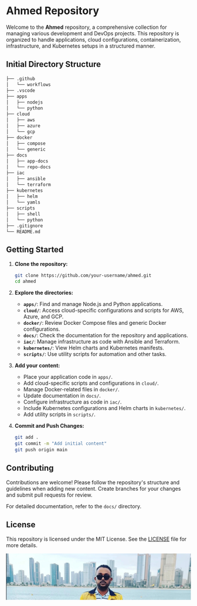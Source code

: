 # Ahmed Repository

Welcome to the **Ahmed** repository, a comprehensive collection for managing various development and DevOps projects. This repository is organized to handle applications, cloud configurations, containerization, infrastructure, and Kubernetes setups in a structured manner.

## Initial Directory Structure
```
├── .github
│   └── workflows
├── .vscode
├── apps
│   ├── nodejs
│   └── python
├── cloud
│   ├── aws
│   ├── azure
│   └── gcp
├── docker
│   ├── compose
│   └── generic
├── docs
│   ├── app-docs
│   └── repo-docs
├── iac
│   ├── ansible
│   └── terraform
├── kubernetes
│   ├── helm
│   └── yamls
├── scripts
│   ├── shell
│   └── python
├── .gitignore
└── README.md
```


## Getting Started

1. **Clone the repository:**
    ```bash
    git clone https://github.com/your-username/ahmed.git
    cd ahmed
    ```

2. **Explore the directories:**
    - **`apps/`**: Find and manage Node.js and Python applications.
    - **`cloud/`**: Access cloud-specific configurations and scripts for AWS, Azure, and GCP.
    - **`docker/`**: Review Docker Compose files and generic Docker configurations.
    - **`docs/`**: Check the documentation for the repository and applications.
    - **`iac/`**: Manage infrastructure as code with Ansible and Terraform.
    - **`kubernetes/`**: View Helm charts and Kubernetes manifests.
    - **`scripts/`**: Use utility scripts for automation and other tasks.

3. **Add your content:**
    - Place your application code in `apps/`.
    - Add cloud-specific scripts and configurations in `cloud/`.
    - Manage Docker-related files in `docker/`.
    - Update documentation in `docs/`.
    - Configure infrastructure as code in `iac/`.
    - Include Kubernetes configurations and Helm charts in `kubernetes/`.
    - Add utility scripts in `scripts/`.

4. **Commit and Push Changes:**
    ```bash
    git add .
    git commit -m "Add initial content"
    git push origin main
    ```

## Contributing

Contributions are welcome! Please follow the repository's structure and guidelines when adding new content. Create branches for your changes and submit pull requests for review.

For detailed documentation, refer to the `docs/` directory.

## License

This repository is licensed under the MIT License. See the [LICENSE](LICENSE) file for more details.

![Iam](images/window.jpeg)